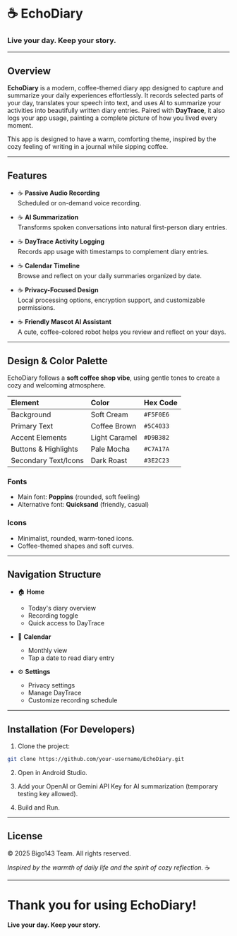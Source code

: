 
# ☕ EchoDiary

### Live your day. Keep your story.

---

## Overview

**EchoDiary** is a modern, coffee-themed diary app designed to capture and summarize your daily experiences effortlessly. It records selected parts of your day, translates your speech into text, and uses AI to summarize your activities into beautifully written diary entries. Paired with **DayTrace**, it also logs your app usage, painting a complete picture of how you lived every moment.

This app is designed to have a warm, comforting theme, inspired by the cozy feeling of writing in a journal while sipping coffee.

---

## Features

- ☕ **Passive Audio Recording**  
  Scheduled or on-demand voice recording.

- ☕ **AI Summarization**  
  Transforms spoken conversations into natural first-person diary entries.

- ☕ **DayTrace Activity Logging**  
  Records app usage with timestamps to complement diary entries.

- ☕ **Calendar Timeline**  
  Browse and reflect on your daily summaries organized by date.

- ☕ **Privacy-Focused Design**  
  Local processing options, encryption support, and customizable permissions.

- ☕ **Friendly Mascot AI Assistant**  
  A cute, coffee-colored robot helps you review and reflect on your days.

---

## Design & Color Palette

EchoDiary follows a **soft coffee shop vibe**, using gentle tones to create a cozy and welcoming atmosphere.

| Element | Color | Hex Code |
|:---|:---|:---|
| Background | Soft Cream | `#F5F0E6` |
| Primary Text | Coffee Brown | `#5C4033` |
| Accent Elements | Light Caramel | `#D9B382` |
| Buttons & Highlights | Pale Mocha | `#C7A17A` |
| Secondary Text/Icons | Dark Roast | `#3E2C23` |

### Fonts
- Main font: **Poppins** (rounded, soft feeling)
- Alternative font: **Quicksand** (friendly, casual)

### Icons
- Minimalist, rounded, warm-toned icons.
- Coffee-themed shapes and soft curves.

---

## Navigation Structure

- 🏠 **Home**
  - Today's diary overview
  - Recording toggle
  - Quick access to DayTrace

- 📅 **Calendar**
  - Monthly view
  - Tap a date to read diary entry

- ⚙️ **Settings**
  - Privacy settings
  - Manage DayTrace
  - Customize recording schedule

---

## Installation (For Developers)

1. Clone the project:
```bash
git clone https://github.com/your-username/EchoDiary.git
```

2. Open in Android Studio.

3. Add your OpenAI or Gemini API Key for AI summarization (temporary testing key allowed).

4. Build and Run.

---

## License
© 2025 Bigo143 Team. All rights reserved.

*Inspired by the warmth of daily life and the spirit of cozy reflection.* ☕

---

# Thank you for using EchoDiary!
**Live your day. Keep your story.**
